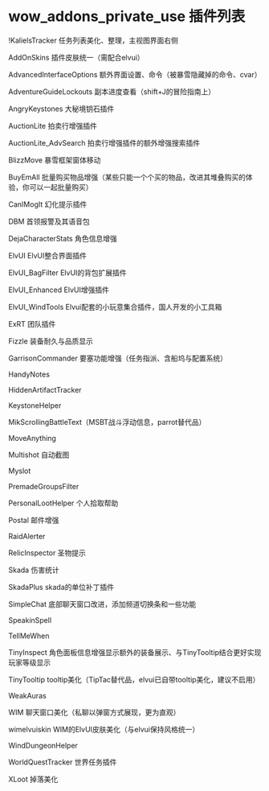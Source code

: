 wow_addons_private_use
插件列表
======================

!KalielsTracker 任务列表美化、整理，主视图界面右侧

AddOnSkins 插件皮肤统一（需配合elvui）

AdvancedInterfaceOptions 额外界面设置、命令（被暴雪隐藏掉的命令、cvar）

AdventureGuideLockouts 副本进度查看（shift+J的冒险指南上）

AngryKeystones 大秘境钥石插件

AuctionLite 拍卖行增强插件

AuctionLite_AdvSearch 拍卖行增强插件的额外增强搜索插件

BlizzMove 暴雪框架窗体移动

BuyEmAll 批量购买物品增强（某些只能一个个买的物品，改进其堆叠购买的体验，你可以一起批量购买）

CanIMogIt 幻化提示插件

DBM 首领报警及其语音包

DejaCharacterStats 角色信息增强

ElvUI ElvUI整合界面插件

ElvUI_BagFilter ElvUI的背包扩展插件

ElvUI_Enhanced ElvUI增强插件

ElvUI_WindTools Elvui配套的小玩意集合插件，国人开发的小工具箱

ExRT 团队插件

Fizzle 装备耐久与品质显示

GarrisonCommander 要塞功能增强（任务指派、含船坞与配置系统）

HandyNotes

HiddenArtifactTracker

KeystoneHelper

MikScrollingBattleText（MSBT战斗浮动信息，parrot替代品）

MoveAnything 

Multishot 自动截图

Myslot

PremadeGroupsFilter

PersonalLootHelper 个人拾取帮助

Postal 邮件增强

RaidAlerter

RelicInspector 圣物提示

Skada 伤害统计

SkadaPlus skada的单位补丁插件

SimpleChat 底部聊天窗口改进，添加频道切换条和一些功能

SpeakinSpell 

TellMeWhen

TinyInspect 角色面板信息增强显示额外的装备展示、与TinyTooltip结合更好实现玩家等级显示

TinyTooltip  tooltip美化（TipTac替代品，elvui已自带tooltip美化，建议不启用）

WeakAuras

WIM 聊天窗口美化（私聊以弹窗方式展现，更为直观）

wimelvuiskin  WIM的ElvUI皮肤美化（与elvui保持风格统一）

WindDungeonHelper  

WorldQuestTracker 世界任务插件

XLoot 掉落美化


